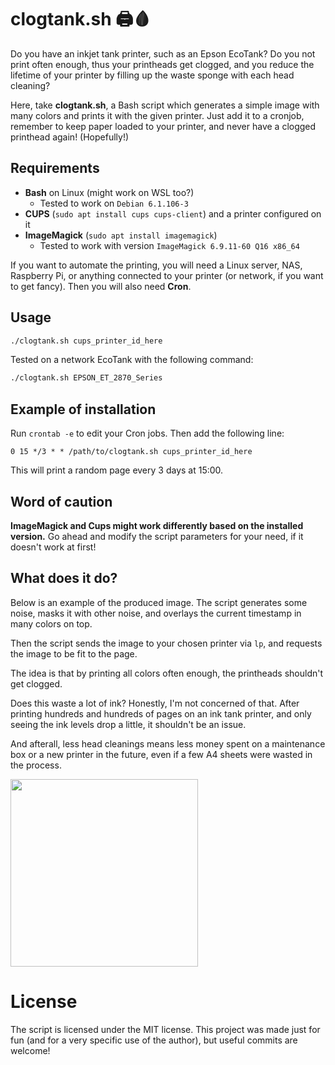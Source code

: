 # clogtank.sh 🖨️🩸

Do you have an inkjet tank printer, such as an Epson EcoTank?
Do you not print often enough, thus your printheads get clogged, and you reduce the lifetime of your printer by filling up the waste sponge with each head cleaning?

Here, take **clogtank.sh**, a Bash script which generates a simple image with many colors and prints it with the given printer. Just add it to a cronjob, remember to keep paper loaded to your printer, and never have a clogged printhead again! (Hopefully!)

## Requirements
- **Bash** on Linux (might work on WSL too?)
    - Tested to work on `Debian 6.1.106-3`
- **CUPS** (`sudo apt install cups cups-client`) and a printer configured on it
- **ImageMagick** (`sudo apt install imagemagick`)
    - Tested to work with version `ImageMagick 6.9.11-60 Q16 x86_64`

If you want to automate the printing, you will need a Linux server, NAS, Raspberry Pi, or anything connected to your printer (or network, if you want to get fancy). Then you will also need **Cron**.

## Usage
```bash
./clogtank.sh cups_printer_id_here
```

Tested on a network EcoTank with the following command:
```bash
./clogtank.sh EPSON_ET_2870_Series
```

## Example of installation
Run `crontab -e` to edit your Cron jobs.
Then add the following line:
```
0 15 */3 * * /path/to/clogtank.sh cups_printer_id_here
```
This will print a random page every 3 days at 15:00.

## Word of caution
**ImageMagick and Cups might work differently based on the installed version.**
Go ahead and modify the script parameters for your need, if it doesn't work at first!

## What does it do?

Below is an example of the produced image.
The script generates some noise, masks it with other noise,
and overlays the current timestamp in many colors on top.

Then the script sends the image to your chosen printer via `lp`,
and requests the image to be fit to the page.

The idea is that by printing all colors often enough,
the printheads shouldn't get clogged.

Does this waste a lot of ink? Honestly, I'm not concerned of that. After printing hundreds and hundreds of pages on an ink tank printer, and only seeing the ink levels drop a little, it shouldn't be an issue.

And afterall, less head cleanings means less money spent on a maintenance box or a new printer in the future, even if a few A4 sheets were wasted in the process.

<img src="https://lehtodigital.fi/f/awy0n" style="width: 300px;">

# License
The script is licensed under the MIT license.
This project was made just for fun (and for a very specific use of the author),
but useful commits are welcome!

